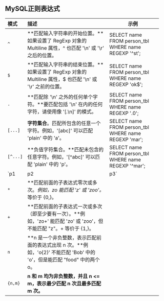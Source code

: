 ## MySQL正则表达式

| 模式           | 描述                                                         | 示例                                                  |
| :------------- | :----------------------------------------------------------- | ----------------------------------------------------- |
| `^`            | **匹配输入字符串的开始位置。**如果设置了 RegExp 对象的 Multiline 属性，^ 也匹配 '\n' 或 '\r' 之后的位置。 | SELECT name FROM person_tbl WHERE name REGEXP '^st';  |
| `$`            | **匹配输入字符串的结束位置。**如果设置了 RegExp 对象的 Multiline 属性，$ 也匹配 '\n' 或 '\r' 之前的位置。 | SELECT name FROM person_tbl WHERE name REGEXP 'ok$';  |
| `.`            | **匹配除 '\n' 之外的任何单个字符。**要匹配包括 '\n' 在内的任何字符，请使用像 '[.\n]' 的模式。 | SELECT name FROM person_tbl WHERE name REGEXP '.0';   |
| `[...]`        | **字符集合**。匹配所包含的任意一个字符。例如，'[abc]' 可以匹配 'plain' 中的 'a'。 | SELECT name FROM person_tbl WHERE name REGEXP 'mar';  |
| `[^...]`       | **负值字符集合。**匹配未包含的任意字符。例如，'[^abc]' 可以匹配 'plain' 中的 'p'。 | SELECT name FROM person_tbl WHERE name REGEXP '^mar'; |
| `p1 | p2 | p3` |                                                              |                                                       |
| `*`            | **匹配前面的子表达式零次或多次。**例如，zo* 能匹配 'z' 或 'zoo'。* 等价于 {0,}。 |                                                       |
| `+`            | **匹配前面的子表达式一次或多次（即至少要有一次）。**例如，'zo+' 能匹配 'zo' 或 'zoo'，但不能匹配 "z"。+ 等价于 {1,}。 |                                                       |
| `n`            | **n 是一个非负整数，表示匹配前面的表达式出现 n 次。**例如，'o{2}' 不能匹配 'Bob' 中的 'o'，但是能匹配 "food" 中的两个 o。 |                                                       |
| `{n,m}`        | **n 和 m 均为非负整数，并且 n <= m，表示最少匹配 n 次且最多匹配 m 次。** |                                                       |

